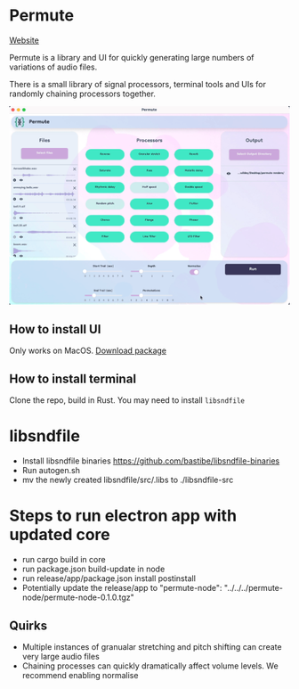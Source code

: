 # Permute
[Website](https://jonnywildey.github.io/permute/)

Permute is a library and UI for quickly generating large numbers of variations of audio files.

There is a small library of signal processors, terminal tools and UIs for randomly chaining processors together.

![short demo of permute UI](docs/permute.gif "Permute")


## How to install UI

Only works on MacOS. [Download package](https://github.com/jonnywildey/permute/releases)

## How to install terminal

Clone the repo, build in Rust. You may need to install `libsndfile`

# libsndfile

- Install libsndfile binaries https://github.com/bastibe/libsndfile-binaries
- Run autogen.sh
- mv the newly created libsndfile/src/.libs to ./libsndfile-src

# Steps to run electron app with updated core

- run cargo build in core
- run package.json build-update in node
- run release/app/package.json install  postinstall
- Potentially update the release/app to  "permute-node": "../../../permute-node/permute-node-0.1.0.tgz"

## Quirks

- Multiple instances of granualar stretching and pitch shifting can create very large audio files
- Chaining processes can quickly dramatically affect volume levels. We recommend enabling normalise
